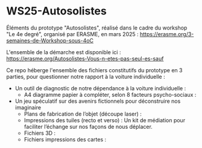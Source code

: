 # WS25-Autosolistes
Éléments du prototype "Autosolistes", réalisé dans le cadre du workshop "Le 4e degré", organisé par ERASME, en mars 2025 :
https://erasme.org/3-semaines-de-Workshop-sous-4oC

L'ensemble de la démarche est disponible ici : https://erasme.org/Autosolistes-Vous-n-etes-pas-seul-es-sauf

Ce repo héberge l'ensemble des fichiers constitutifs du prototype en 3 parties, pour questionner notre rapport à la voiture individuelle :
  - Un outil de diagnostic de notre dépendance à la voiture individuelle :
    - A4 diagramme papier à compléter, selon 8 facteurs psycho-sociaux :
  - Un jeu spéculatif sur des avenirs fictionnels pour déconstruire nos imaginaire
    - Plans de fabrication de l’objet (découpe laser) :
    - Impressions des tuiles (recto et verso) :
  Un kit de médiation pour faciliter l’échange sur nos façons de nous déplacer.
    - Fichiers 3D :
    - Fichiers impressions des cartes : 
